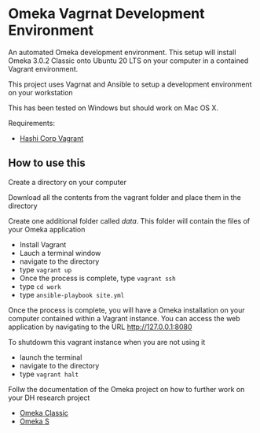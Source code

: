 # Omeka Vagrnat Development Environment
An automated Omeka development environment. This setup will install Omeka 3.0.2 Classic onto Ubuntu 20 LTS on your computer in a contained Vagrant environment.

This project uses Vagrnat and Ansible to setup a development environment on your workstation

This has been tested on Windows but should work on Mac OS X. 

Requirements:
- [Hashi Corp Vagrant](https://www.vagrantup.com/downloads)

## How to use this

Create a directory on your computer

Download all the contents from the vagrant folder and place them in the directory

Create one additional folder called *data*. This folder will contain the files of your Omeka application

- Install Vagrant
- Lauch a terminal window
- navigate to the directory
- type `vagrant up`
- Once the process is complete, type `vagrant ssh`
- type `cd work`
- type `ansible-playbook site.yml`

Once the process is complete, you will have a Omeka installation on your computer contained within a Vagrant instance. You can access the web application by navigating to the URL http://127.0.0.1:8080

To shutdowm this vagrant instance when you are not using it
- launch the terminal
- navigate to the directory
- type `vagrant halt`

Follw the documentation of the Omeka project on how to further work on your DH research project
- [Omeka Classic](https://omeka.org/classic/docs/)
- [Omeka S](https://omeka.org/s/docs/user-manual/)

